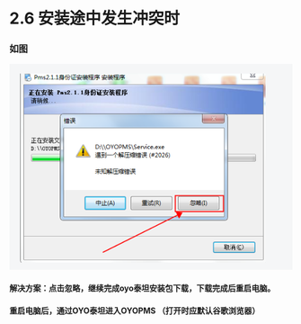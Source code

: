 # 2.6 安装途中发生冲突时

### 如图

![](../../../.gitbook/assets/image%20%28308%29.png)

#### 解决方案：点击忽略，继续完成oyo泰坦安装包下载，下载完成后重启电脑。

#### 重启电脑后，通过OYO泰坦进入OYOPMS （打开时应默认谷歌浏览器）




